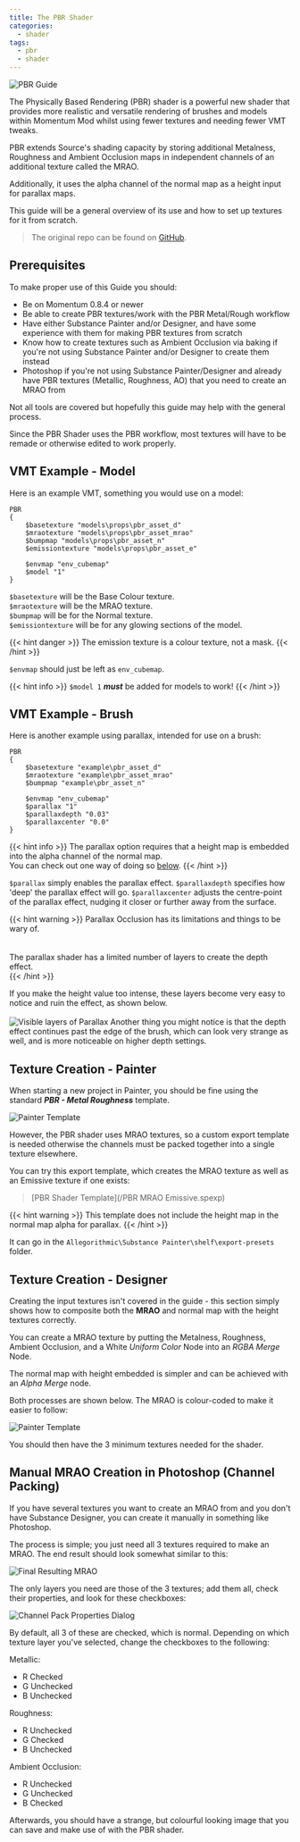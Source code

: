 ```yaml
---
title: The PBR Shader
categories:
  - shader
tags:
  - pbr
  - shader
---
```


![PBR Guide](/images/guide_headers/guide_pbr_shader.jpg)

The Physically Based Rendering (PBR) shader is a powerful new shader that provides more realistic and versatile rendering of brushes and models within Momentum Mod whilst using fewer textures and needing fewer VMT tweaks.

PBR extends Source's shading capacity by storing additional Metalness, Roughness and Ambient Occlusion maps in independent channels of an additional texture called the MRAO.

Additionally, it uses the alpha channel of the normal map as a height input for parallax maps.

This guide will be a general overview of its use and how to set up textures for it from scratch.

> The original repo can be found on [GitHub](https://github.com/thexa4/source-pbr).

## Prerequisites

To make proper use of this Guide you should:

- Be on Momentum 0.8.4 or newer
- Be able to create PBR textures/work with the PBR Metal/Rough workflow
- Have either Substance Painter and/or Designer, and have some experience with them for making PBR textures from scratch
- Know how to create textures such as Ambient Occlusion via baking if you're not using Substance Painter and/or Designer to create them instead
- Photoshop if you're not using Substance Painter/Designer and already have PBR textures (Metallic, Roughness, AO) that you need to create an MRAO from

Not all tools are covered but hopefully this guide may help with the general process.

Since the PBR Shader uses the PBR workflow, most textures will have to be remade or otherwise edited to work properly.

## VMT Example - Model

Here is an example VMT, something you would use on a model:

```
PBR
{
	$basetexture "models\props\pbr_asset_d"
	$mraotexture "models\props\pbr_asset_mrao"
	$bumpmap "models\props\pbr_asset_n"
	$emissiontexture "models\props\pbr_asset_e"

	$envmap "env_cubemap"
	$model "1"
}
```

`$basetexture` will be the Base Colour texture.  
`$mraotexture` will be the MRAO texture.  
`$bumpmap` will be for the Normal texture.  
`$emissiontexture` will be for any glowing sections of the model.

{{< hint danger >}}
The emission texture is a colour texture, not a mask.
{{< /hint >}}

`$envmap` should just be left as `env_cubemap`.

{{< hint info >}}
`$model 1` **_must_** be added for models to work!
{{< /hint >}}

## VMT Example - Brush

Here is another example using parallax, intended for use on a brush:

```
PBR
{
	$basetexture "example\pbr_asset_d"
	$mraotexture "example\pbr_asset_mrao"
	$bumpmap "example\pbr_asset_n"

	$envmap "env_cubemap"
	$parallax "1"
	$parallaxdepth "0.03"
	$parallaxcenter "0.0"
}
```

{{< hint info >}}
The parallax option requires that a height map is embedded into the alpha channel of the normal map.  
You can check out one way of doing so [below](#texture-creation---designer).
{{< /hint >}}

`$parallax` simply enables the parallax effect.
`$parallaxdepth` specifies how 'deep' the parallax effect will go.
`$parallaxcenter` adjusts the centre-point of the parallax effect, nudging it closer or further away from the surface.

{{< hint warning >}}
Parallax Occlusion has its limitations and things to be wary of.<br><br>  
The parallax shader has a limited number of layers to create the depth effect.<br>
{{< /hint >}}

If you make the height value too intense, these layers become very easy to notice and ruin the effect, as shown below.<br><br>
![Visible layers of Parallax](/images/pbr_guide/pbr_layer_example.jpg)
Another thing you might notice is that the depth effect continues past the edge of the brush, which can look very strange as well, and is more noticeable on higher depth settings.

## Texture Creation - Painter

When starting a new project in Painter, you should be fine using the standard **_PBR - Metal Roughness_** template.

![Painter Template](\assets\images\pbr_guide\pbr_painter_template.jpg)

However, the PBR shader uses MRAO textures, so a custom export template is needed otherwise the channels must be packed together into a single texture elsewhere.

You can try this export template, which creates the MRAO texture as well as an Emissive texture if one exists:

> [PBR Shader Template](/PBR MRAO Emissive.spexp)

{{< hint warning >}}
This template does not include the height map in the normal map alpha for parallax.
{{< /hint >}}

It can go in the `Allegorithmic\Substance Painter\shelf\export-presets` folder.

## Texture Creation - Designer

Creating the input textures isn't covered in the guide - this section simply shows how to composite both the **MRAO** and normal map with the height textures correctly.

You can create a MRAO texture by putting the Metalness, Roughness, Ambient Occlusion, and a White _Uniform Color_ Node into an _RGBA Merge_ Node.

The normal map with height embedded is simpler and can be achieved with an _Alpha Merge_ node.

Both processes are shown below. The MRAO is colour-coded to make it easier to follow:

![Painter Template](\assets\images\pbr_guide\pbr_designer_setup.png)

You should then have the 3 minimum textures needed for the shader.

## Manual MRAO Creation in Photoshop (Channel Packing)

If you have several textures you want to create an MRAO from and you don't have Substance Designer, you can create it manually in something like Photoshop.

The process is simple; you just need all 3 textures required to make an MRAO. The end result should look somewhat similar to this:

![Final Resulting MRAO](\assets\images\pbr_guide\channel_pack_final_result.jpg)

The only layers you need are those of the 3 textures; add them all, check their properties, and look for these checkboxes:

![Channel Pack Properties Dialog](\assets\images\pbr_guide\channel_pack_properties_dialog.jpg)

By default, all 3 of these are checked, which is normal. Depending on which texture layer you've selected, change the checkboxes to the following:

Metallic:

- R Checked
- G Unchecked
- B Unchecked

Roughness:

- R Unchecked
- G Checked
- B Unchecked

Ambient Occlusion:

- R Unchecked
- G Unchecked
- B Checked

Afterwards, you should have a strange, but colourful looking image that you can save and make use of with the PBR shader.
